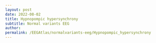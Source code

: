 ```yaml
---
layout: post
date: 2022-08-02 
title: Hypnopompic hypersynchrony 
subtitle: Normal variants EEG
author: 
permalink: /EEGAtlas/normalvariants-eeg/Hypnopompic_hypersynchrony
---
```



